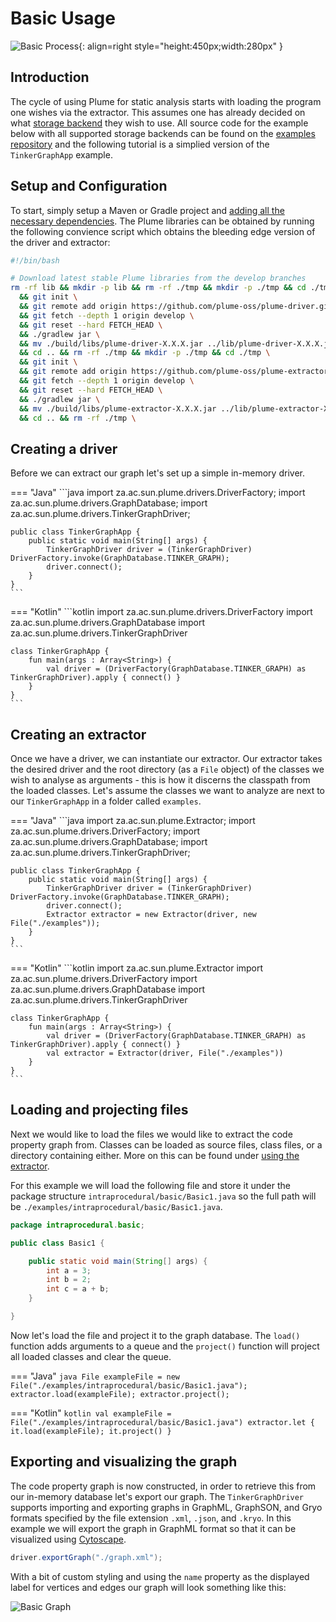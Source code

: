 # Basic Usage

![Basic Process](../assets/images/basic-process.png){: align=right style="height:450px;width:280px" }

## Introduction

The cycle of using Plume for static analysis starts with loading the program one wishes via the extractor.
This assumes one has already decided on what [storage backend](../storage-backends/introduction.md) they wish to use.
All source code for the example below with all supported storage backends can be found on the [examples repository](https://github.com/plume-oss/plume-examples) and the following tutorial is a simplied version of the `TinkerGraphApp` example.

## Setup and Configuration

To start, simply setup a Maven or Gradle project and [adding all the necessary dependencies](dependencies.md).
The Plume libraries can be obtained by running the following convience script which obtains the bleeding edge version
of the driver and extractor:

```bash
#!/bin/bash

# Download latest stable Plume libraries from the develop branches
rm -rf lib && mkdir -p lib && rm -rf ./tmp && mkdir -p ./tmp && cd ./tmp \
  && git init \
  && git remote add origin https://github.com/plume-oss/plume-driver.git \
  && git fetch --depth 1 origin develop \
  && git reset --hard FETCH_HEAD \
  && ./gradlew jar \
  && mv ./build/libs/plume-driver-X.X.X.jar ../lib/plume-driver-X.X.X.jar \
  && cd .. && rm -rf ./tmp && mkdir -p ./tmp && cd ./tmp \
  && git init \
  && git remote add origin https://github.com/plume-oss/plume-extractor.git \
  && git fetch --depth 1 origin develop \
  && git reset --hard FETCH_HEAD \
  && ./gradlew jar \
  && mv ./build/libs/plume-extractor-X.X.X.jar ../lib/plume-extractor-X.X.X.jar \
  && cd .. && rm -rf ./tmp \
```

## Creating a driver

Before we can extract our graph let's set up a simple in-memory driver.

=== "Java"
    ```java
    import za.ac.sun.plume.drivers.DriverFactory;
    import za.ac.sun.plume.drivers.GraphDatabase;
    import za.ac.sun.plume.drivers.TinkerGraphDriver;

    public class TinkerGraphApp {
        public static void main(String[] args) {
            TinkerGraphDriver driver = (TinkerGraphDriver) DriverFactory.invoke(GraphDatabase.TINKER_GRAPH);
            driver.connect();
        }
    }
    ```

=== "Kotlin"
    ```kotlin
    import za.ac.sun.plume.drivers.DriverFactory
    import za.ac.sun.plume.drivers.GraphDatabase
    import za.ac.sun.plume.drivers.TinkerGraphDriver

    class TinkerGraphApp {
        fun main(args : Array<String>) {
            val driver = (DriverFactory(GraphDatabase.TINKER_GRAPH) as TinkerGraphDriver).apply { connect() }
        }
    }
    ```

## Creating an extractor

Once we have a driver, we can instantiate our extractor. Our extractor takes the desired driver and the 
root directory (as a `File` object) of the classes we wish to analyse as arguments - this is how it 
discerns the classpath from the loaded classes. Let's assume the classes we want to analyze are next to
our `TinkerGraphApp` in a folder called `examples`.

=== "Java"
    ```java
    import za.ac.sun.plume.Extractor;
    import za.ac.sun.plume.drivers.DriverFactory;
    import za.ac.sun.plume.drivers.GraphDatabase;
    import za.ac.sun.plume.drivers.TinkerGraphDriver;

    public class TinkerGraphApp {
        public static void main(String[] args) {
            TinkerGraphDriver driver = (TinkerGraphDriver) DriverFactory.invoke(GraphDatabase.TINKER_GRAPH);
            driver.connect();
            Extractor extractor = new Extractor(driver, new File("./examples"));
        }
    }
    ```

=== "Kotlin"
    ```kotlin
    import za.ac.sun.plume.Extractor
    import za.ac.sun.plume.drivers.DriverFactory
    import za.ac.sun.plume.drivers.GraphDatabase
    import za.ac.sun.plume.drivers.TinkerGraphDriver

    class TinkerGraphApp {
        fun main(args : Array<String>) {
            val driver = (DriverFactory(GraphDatabase.TINKER_GRAPH) as TinkerGraphDriver).apply { connect() }
            val extractor = Extractor(driver, File("./examples"))
        }
    }
    ```

## Loading and projecting files

Next we would like to load the files we would like to extract the code property graph from. Classes can be loaded
as source files, class files, or a directory containing either. More on this can be found under 
[using the extractor](../plume-basics/extracting-cpg.md). 

For this example we will load the following file and store it under the package structure 
`intraprocedural/basic/Basic1.java` so the full path will be `./examples/intraprocedural/basic/Basic1.java`.

```java
package intraprocedural.basic;

public class Basic1 {

    public static void main(String[] args) {
        int a = 3;
        int b = 2;
        int c = a + b;
    }

}
```

Now let's load the file and project it to the graph database. The `load()` function adds arguments
to a queue and the `project()` function will project all loaded classes and clear the queue.

=== "Java"
    ```java
    File exampleFile = new File("./examples/intraprocedural/basic/Basic1.java");
    extractor.load(exampleFile);
    extractor.project();
    ```

=== "Kotlin"
    ```kotlin
    val exampleFile = File("./examples/intraprocedural/basic/Basic1.java")
    extractor.let { it.load(exampleFile); it.project() }
    ```

## Exporting and visualizing the graph

The code property graph is now constructed, in order to retrieve this from our in-memory database
let's export our graph. The `TinkerGraphDriver` supports importing and exporting graphs in GraphML,
GraphSON, and Gryo formats specified by the file extension `.xml`, `.json`, and `.kryo`. In this
example we will export the graph in GraphML format so that it can be visualized using [Cytoscape](https://cytoscape.org/).

```java
driver.exportGraph("./graph.xml");
```

With a bit of custom styling and using the `name` property as the displayed label for vertices and edges our
graph will look something like this:

![Basic Graph](../assets/images/getting-started/basic-graph.png)